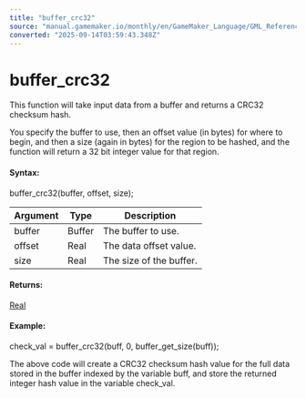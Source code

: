 ```yaml
---
title: "buffer_crc32"
source: "manual.gamemaker.io/monthly/en/GameMaker_Language/GML_Reference/Buffers/buffer_crc32.htm"
converted: "2025-09-14T03:59:43.348Z"
---
```


# buffer\_crc32

This function will take input data from a buffer and returns a CRC32 checksum hash.

You specify the buffer to use, then an offset value (in bytes) for where to begin, and then a size (again in bytes) for the region to be hashed, and the function will return a 32 bit integer value for that region.

#### Syntax:

buffer\_crc32(buffer, offset, size);

| Argument | Type | Description |
| --- | --- | --- |
| buffer | Buffer | The buffer to use. |
| offset | Real | The data offset value. |
| size | Real | The size of the buffer. |

#### Returns:

[Real](../../GML_Overview/Data_Types.md)

#### Example:

check\_val = buffer\_crc32(buff, 0, buffer\_get\_size(buff));

The above code will create a CRC32 checksum hash value for the full data stored in the buffer indexed by the variable buff, and store the returned integer hash value in the variable check\_val.